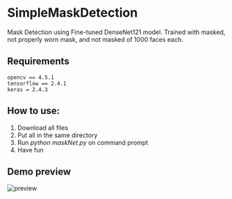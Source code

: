 # SimpleMaskDetection
Mask Detection using Fine-tuned DenseNet121 model.
Trained with masked, not properly worn mask, and not masked of 1000 faces each.

## Requirements
```
opencv == 4.5.1
tensorflow == 2.4.1
keras = 2.4.3
```

## How to use:
1. Download all files
2. Put all in the same directory 
3. Run *python maskNet.py* on command prompt
4. Have fun

## Demo preview
![preview](https://user-images.githubusercontent.com/70200533/133961770-cc0711da-55fa-4cde-84b5-70fc45c20999.gif)
